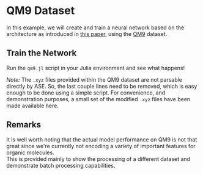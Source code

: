 # QM9 Dataset

In this example, we will create and train a neural network based on the architecture as introduced in [this paper](https://arxiv.org/abs/1710.10324), using the [QM9](http://quantum-machine.org/datasets/) dataset.

## Train the Network

Run the `qm9.jl` script in your Julia environment and see what happens!

*Note:* The `.xyz` files provided within the QM9 dataset are not parsable directly by ASE. So, the last couple lines need to be removed, which is easy enough to be done using a simple script. For convenience, and demonstration purposes, a small set of the modified `.xyz` files have been made available here.

## Remarks

It is well worth noting that the actual model performance on QM9 is not that great since we're currently not encoding a variety of important features for organic molecules.\
This is provided mainly to show the processing of a different dataset and demonstrate batch processing capabilities.
